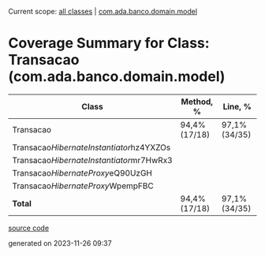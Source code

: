 Current scope: [all classes](../../index.md) | [com.ada.banco.domain.model](../index.md)

Coverage Summary for Class: Transacao (com.ada.banco.domain.model)
==================================================================

| Class | Method, % | Line, % |
| --- | --- | --- |
| Transacao | 94,4% (17/18) | 97,1% (34/35) |
| Transacao$HibernateInstantiator$hz4YXZOs |
| Transacao$HibernateInstantiator$mr7HwRx3 |
| Transacao$HibernateProxy$eQ90UzGH |
| Transacao$HibernateProxy$WpempFBC |
| **Total** | 94,4% (17/18) | 97,1% (34/35) |

[source code](../../../src/main/java/com/ada/banco/domain/model/Transacao.java)

generated on 2023-11-26 09:37